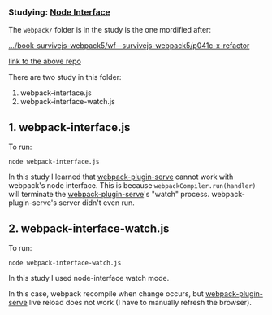 ### Studying: [Node Interface](https://webpack.js.org/api/node/)

The `webpack/` folder is in the study is the one mordified after:

[.../book-survivejs-webpack5/wf--survivejs-webpack5/p041c-x-refactor](file:///.file/id=6571367.317445257/)

[link to the above repo](https://github.com/ApolloTang/wf--survivejs-webpack5/tree/main/p041c--refactor)



There are two study in this folder:

1. webpack-interface.js	
2. webpack-interface-watch.js



## 1. webpack-interface.js	

To run:

```
node webpack-interface.js	
```


In this study I learned that [webpack-plugin-serve](https://github.com/shellscape/webpack-plugin-serve) cannot work with webpack's node interface. This is because `webpackCompiler.run(handler)` will terminate the [webpack-plugin-serve](https://github.com/shellscape/webpack-plugin-serve)'s "watch" process. webpack-plugin-serve's server didn't even run.



## 2. webpack-interface-watch.js

To run:

```
node webpack-interface-watch.js	
```

In this study I used node-interface watch mode. 

In this case, webpack recompile when change occurs, but [webpack-plugin-serve](https://github.com/shellscape/webpack-plugin-serve) live reload does not work (I have to manually refresh the browser). 

